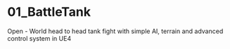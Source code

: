 # 01_BattleTank
Open - World head to head tank fight with simple AI, terrain and advanced control system in UE4

